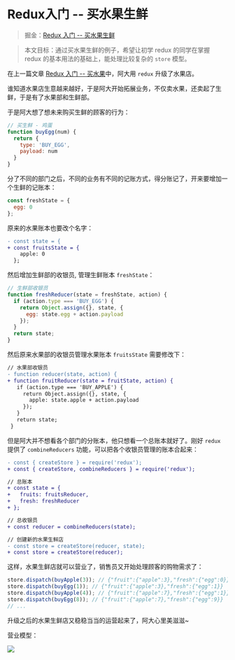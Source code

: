 # Redux入门 -- 买水果生鲜

> 掘金：[Redux 入门 -- 买水果生鲜](https://juejin.im/post/5ad56db7518825558c47ec91)

> 本文目标：通过买水果生鲜的例子，希望让初学 redux 的同学在掌握 redux 的基本用法的基础上，能处理比较复杂的 `store` 模型。

在上一篇文章 [Redux 入门 -- 买水果](https://juejin.im/post/5ad466f15188255c27226796)中，阿大用 `redux` 升级了水果店。 

谁知道水果店生意越来越好，于是阿大开始拓展业务，不仅卖水果，还卖起了生鲜，于是有了水果部和生鲜部。

于是阿大想了想未来购买生鲜的顾客的行为：

```js
// 买生鲜 - 鸡蛋
function buyEgg(num) {
  return {
    type: 'BUY_EGG',
    payload: num
  }
}
```

分了不同的部门之后，不同的业务有不同的记账方式，得分账记了，开来要增加一个生鲜的记账本：

```js
const freshState = {
  egg: 0
};
```

原来的水果账本也要改个名字：

```diff
- const state = {
+ const fruitsState = {
    apple: 0
  };
```

然后增加生鲜部的收银员, 管理生鲜账本 `freshState`：

```js
// 生鲜部收银员
function freshReducer(state = freshState, action) {
  if (action.type === 'BUY_EGG') {
    return Object.assign({}, state, {
      egg: state.egg + action.payload
    });
  }
  return state;
}
```

然后原来水果部的收银员管理水果账本 `fruitsState` 需要修改下：

```diff
// 水果部收银员
- function reducer(state, action) {
+ function fruitReducer(state = fruitState, action) {
   if (action.type === 'BUY_APPLE') {
     return Object.assign({}, state, {
       apple: state.apple + action.payload
     });
   }
   return state;
 }
```

但是阿大并不想看各个部门的分账本，他只想看一个总账本就好了。刚好 `redux` 提供了 `combineReducers` 功能，可以把各个收银员管理的账本合起来：

```diff
- const { createStore } = require('redux');
+ const { createStore, combineReducers } = require('redux');

// 总账本
+ const state = {
+   fruits: fruitsReducer,
+   fresh: freshReducer
+ };

// 总收银员
+ const reducer = combineReducers(state);

// 创建新的水果生鲜店
- const store = createStore(reducer, state);
+ const store = createStore(reducer);
```

这样，水果生鲜店就可以营业了，销售员又开始处理顾客的购物需求了：

```js
store.dispatch(buyApple(3)); // {"fruit":{"apple":3},"fresh":{"egg":0}}
store.dispatch(buyEgg(1)); // {"fruit":{"apple":3},"fresh":{"egg":1}}
store.dispatch(buyApple(4)); // {"fruit":{"apple":7},"fresh":{"egg":1}}
store.dispatch(buyEgg(8)); // {"fruit":{"apple":7},"fresh":{"egg":9}}
// ...
```

升级之后的水果生鲜店又稳稳当当的运营起来了，阿大心里美滋滋~

营业模型：

![](http://ox12mie1c.bkt.clouddn.com/DEMO2.png?imageView2/0/q/75%7Cwatermark/2/text/6Zi_5biM/font/5b6u6L2v6ZuF6buR/fontsize/320/fill/I0ZGRkZGRg==/dissolve/50/gravity/SouthEast/dx/20/dy/20%7Cimageslim)